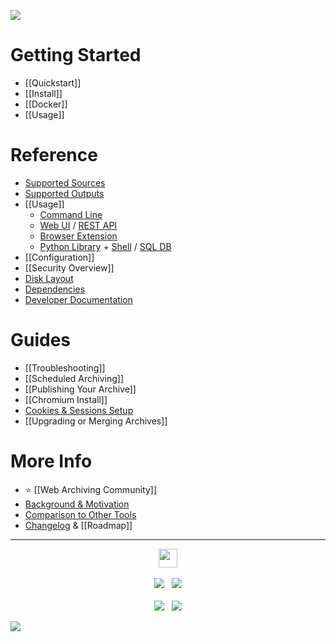 [![](https://github.com/ArchiveBox/ArchiveBox/assets/511499/acffcee3-d1ec-439d-8278-e481101c3d0d)](Home)

# Getting Started

 - [[Quickstart]]
 - [[Install]]
 - [[Docker]]
 - [[Usage]]

# Reference

 - [Supported Sources](https://github.com/ArchiveBox/ArchiveBox/wiki/Quickstart#2-get-your-list-of-urls-to-archive)
 - [Supported Outputs](https://github.com/ArchiveBox/ArchiveBox#output-formats)
 - [[Usage]]
   - [Command Line](../Usage)
   - [Web UI](../Usage) / [REST API](https://github.com/ArchiveBox/ArchiveBox/issues/496)
   - [Browser Extension](../Usage)
   - [Python Library](https://docs.archivebox.io/en/latest/modules.html) + [Shell](../Usage) / [SQL DB](../Usage)
 - [[Configuration]]
 - [[Security Overview]]
 - [Disk Layout]()
 - [Dependencies]()
 - [Developer Documentation](https://github.com/ArchiveBox/ArchiveBox#archivebox-development)


# Guides

 - [[Troubleshooting]]
 - [[Scheduled Archiving]]
 - [[Publishing Your Archive]]
 - [[Chromium Install]]
 - [Cookies & Sessions Setup](https://github.com/ArchiveBox/ArchiveBox/wiki/Chromium-Install#setting-up-a-chromium-user-profile)
 - [[Upgrading or Merging Archives]]

# More Info

 - ⭐️ [[Web Archiving Community]]
 - [Background & Motivation](https://github.com/ArchiveBox/ArchiveBox#background--motivation)
 - [Comparison to Other Tools](https://github.com/ArchiveBox/ArchiveBox#comparison-to-other-projects)
 - [Changelog](https://github.com/ArchiveBox/ArchiveBox/releases) & [[Roadmap]]

---

<p align="center">
  <a href="https://archivebox.io"><img src="https://github.com/ArchiveBox/ArchiveBox/assets/511499/fd4d3161-3860-4b31-a4e9-251c05f75cdf" height="30px"/></a><br/><br/>
  <a href="https://github.com/ArchiveBox/ArchiveBox"><img src="https://img.shields.io/github/stars/ArchiveBox/ArchiveBox.svg?logo=github&label=Stars&logoColor=blue"/></a> &nbsp;
  <a href="https://hcb.hackclub.com/donations/start/archivebox"><img src="https://img.shields.io/badge/Donate-Directly-%13DE5D26.svg"/></a><br/><br/>
  <a href="https://github.com/sponsors/pirate"><img src="https://img.shields.io/badge/Github_Sponsors-%23B7CDFE.svg"/></a> &nbsp;
  <a href="https://www.patreon.com/theSquashSH"><img src="https://img.shields.io/badge/Patreon-%23DD5D76.svg"/></a>

  <a href="https://zulip.archivebox.io"><img src="https://img.shields.io/badge/Community_Chat_Forum-Zulip-%2328A745.svg"/></a>

</p>
